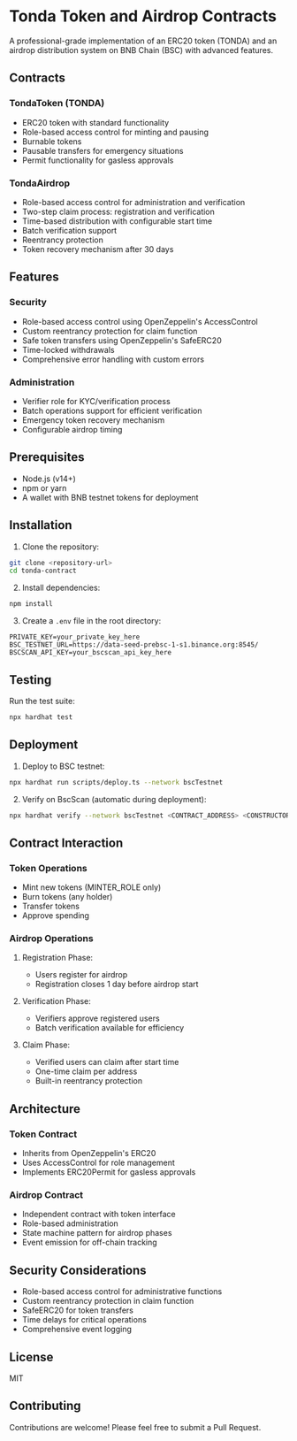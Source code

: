# Tonda Token and Airdrop Contracts

A professional-grade implementation of an ERC20 token (TONDA) and an airdrop distribution system on BNB Chain (BSC) with advanced features.

## Contracts

### TondaToken (TONDA)
- ERC20 token with standard functionality
- Role-based access control for minting and pausing
- Burnable tokens
- Pausable transfers for emergency situations
- Permit functionality for gasless approvals

### TondaAirdrop
- Role-based access control for administration and verification
- Two-step claim process: registration and verification
- Time-based distribution with configurable start time
- Batch verification support
- Reentrancy protection
- Token recovery mechanism after 30 days

## Features

### Security
- Role-based access control using OpenZeppelin's AccessControl
- Custom reentrancy protection for claim function
- Safe token transfers using OpenZeppelin's SafeERC20
- Time-locked withdrawals
- Comprehensive error handling with custom errors

### Administration
- Verifier role for KYC/verification process
- Batch operations support for efficient verification
- Emergency token recovery mechanism
- Configurable airdrop timing

## Prerequisites

- Node.js (v14+)
- npm or yarn
- A wallet with BNB testnet tokens for deployment

## Installation

1. Clone the repository:
```bash
git clone <repository-url>
cd tonda-contract
```

2. Install dependencies:
```bash
npm install
```

3. Create a `.env` file in the root directory:
```env
PRIVATE_KEY=your_private_key_here
BSC_TESTNET_URL=https://data-seed-prebsc-1-s1.binance.org:8545/
BSCSCAN_API_KEY=your_bscscan_api_key_here
```

## Testing

Run the test suite:
```bash
npx hardhat test
```

## Deployment

1. Deploy to BSC testnet:
```bash
npx hardhat run scripts/deploy.ts --network bscTestnet
```

2. Verify on BscScan (automatic during deployment):
```bash
npx hardhat verify --network bscTestnet <CONTRACT_ADDRESS> <CONSTRUCTOR_ARGS>
```

## Contract Interaction

### Token Operations
- Mint new tokens (MINTER_ROLE only)
- Burn tokens (any holder)
- Transfer tokens
- Approve spending

### Airdrop Operations
1. Registration Phase:
   - Users register for airdrop
   - Registration closes 1 day before airdrop start

2. Verification Phase:
   - Verifiers approve registered users
   - Batch verification available for efficiency

3. Claim Phase:
   - Verified users can claim after start time
   - One-time claim per address
   - Built-in reentrancy protection

## Architecture

### Token Contract
- Inherits from OpenZeppelin's ERC20
- Uses AccessControl for role management
- Implements ERC20Permit for gasless approvals

### Airdrop Contract
- Independent contract with token interface
- Role-based administration
- State machine pattern for airdrop phases
- Event emission for off-chain tracking

## Security Considerations

- Role-based access control for administrative functions
- Custom reentrancy protection in claim function
- SafeERC20 for token transfers
- Time delays for critical operations
- Comprehensive event logging

## License

MIT

## Contributing

Contributions are welcome! Please feel free to submit a Pull Request.
